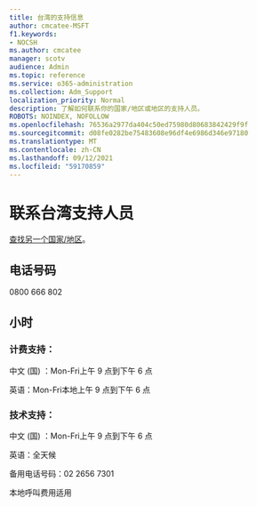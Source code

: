 ```yaml
---
title: 台湾的支持信息
author: cmcatee-MSFT
f1.keywords:
- NOCSH
ms.author: cmcatee
manager: scotv
audience: Admin
ms.topic: reference
ms.service: o365-administration
ms.collection: Adm_Support
localization_priority: Normal
description: 了解如何联系你的国家/地区或地区的支持人员。
ROBOTS: NOINDEX, NOFOLLOW
ms.openlocfilehash: 76536a2977da404c50ed75980d80683842429f9f
ms.sourcegitcommit: d08fe0282be75483608e96df4e6986d346e97180
ms.translationtype: MT
ms.contentlocale: zh-CN
ms.lasthandoff: 09/12/2021
ms.locfileid: "59170859"
---
```

# <a name="contact-support-for-taiwan"></a>联系台湾支持人员

[查找另一个国家/地区](../../business-video/get-help-support.md)。

## <a name="phone-number"></a>电话号码
0800 666 802

## <a name="hours"></a>小时
### <a name="billing-support"></a>计费支持：

中文 (国) ：Mon-Fri上午 9 点到下午 6 点

英语：Mon-Fri本地上午 9 点到下午 6 点

### <a name="technical-support"></a>技术支持：

中文 (国) ：Mon-Fri上午 9 点到下午 6 点

英语：全天候

备用电话号码：02 2656 7301

本地呼叫费用适用
